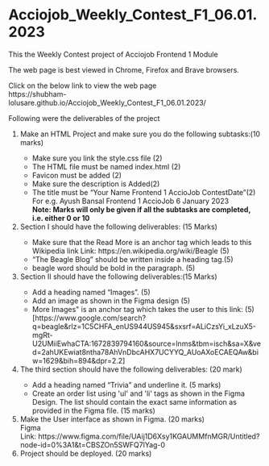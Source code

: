 # Acciojob_Weekly_Contest_F1_06.01.2023
This the Weekly Contest project of Acciojob Frontend 1 Module
<p>The web page is best viewed in Chrome, Firefox and Brave browsers.</p>
<p>Click on the below link to view the web page<br>
   https://shubham-lolusare.github.io/Acciojob_Weekly_Contest_F1_06.01.2023/
   </p>
  <p>Following were the deliverables of the project</p>
      <ol>
      <li>
        Make an HTML Project and make sure you do the following subtasks:(10
        marks)
      </li>
      <ul>
        <li>Make sure you link the style.css file (2)</li>
        <li>The HTML file must be named index.html (2)</li>
        <li>Favicon must be added (2)</li>
        <li>Make sure the description is Added(2)</li>
        <li>
          The title must be “Your Name Frontend 1 AccioJob ContestDate”(2)
          <br />
          For e.g. Ayush Bansal Frontend 1 AccioJob 6 January 2023 <br />
          <b
            >Note: Marks will only be given if all the subtasks are completed,
            i.e. either 0 or 10</b
          >
        </li>
      </ul>
      <li>Section I should have the following deliverables: (15 Marks)</li>
      <ul>
        <li>
          Make sure that the Read More is an anchor tag which leads to this
          Wikipedia link Link: https://en.wikipedia.org/wiki/Beagle (5)
        </li>
        <li>“The Beagle Blog” should be written inside a heading tag.(5)</li>
        <li>beagle word should be bold in the paragraph. (5)</li>
      </ul>
      <li>Section II should have the following deliverables:(15 Marks)</li>
      <ul>
        <li>Add a heading named “Images”. (5)</li>
        <li>Add an image as shown in the Figma design (5)</li>
        <li>
          More Images" is an anchor tag which takes the user to this link: (5)
          <br />
          [https://www.google.com/search?q=beagle&rlz=1C5CHFA_enUS944US945&sxsrf=ALiCzsYi_xLzuX5-mgRt-U2UMiiEwhaCTA:1672839794160&source=lnms&tbm=isch&sa=X&ved=2ahUKEwiat8ntha78AhVnDbcAHX7UCYYQ_AUoAXoECAEQAw&biw=1629&bih=894&dpr=2.2]
        </li>
      </ul>
      <li>
        The third section should have the following deliverables: (20 mark)
      </li>
      <ul>
        <li>Add a heading named “Trivia” and underline it. (5 marks)</li>
        <li>
          Create an order list using 'ul' and 'li' tags as shown in the Figma
          Design. The list should contain the exact same information as provided
          in the Figma file. (15 marks)
        </li>
      </ul>
      <li>
        Make the User interface as shown in Figma. (20 marks) <br />
        Figma
        Link:&nbsp;https://www.figma.com/file/UAij1D6Xsy1KGAUMMfnMGR/Untitled?node-id=0%3A1&t=CBSZOn5SWFQ7lYag-0
      </li>
      <li>Project should be deployed. (20 marks)</li>
    </ol>

